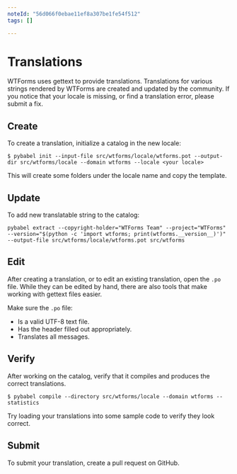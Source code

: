 ```yaml
---
noteId: "56d066f0ebae11ef8a307be1fe54f512"
tags: []

---
```


Translations
============

WTForms uses gettext to provide translations. Translations for various
strings rendered by WTForms are created and updated by the community. If
you notice that your locale is missing, or find a translation error,
please submit a fix.


Create
------

To create a translation, initialize a catalog in the new locale:

```
$ pybabel init --input-file src/wtforms/locale/wtforms.pot --output-dir src/wtforms/locale --domain wtforms --locale <your locale>
```

This will create some folders under the locale name and copy the
template.

Update
------

To add new translatable string to the catalog:

```
pybabel extract --copyright-holder="WTForms Team" --project="WTForms" --version="$(python -c 'import wtforms; print(wtforms.__version__)')" --output-file src/wtforms/locale/wtforms.pot src/wtforms
```

Edit
----

After creating a translation, or to edit an existing translation, open
the ``.po`` file. While they can be edited by hand, there are also tools
that make working with gettext files easier.

Make sure the `.po` file:

- Is a valid UTF-8 text file.
- Has the header filled out appropriately.
- Translates all messages.


Verify
------

After working on the catalog, verify that it compiles and produces the
correct translations.

```
$ pybabel compile --directory src/wtforms/locale --domain wtforms --statistics
```

Try loading your translations into some sample code to verify they look
correct.


Submit
------

To submit your translation, create a pull request on GitHub.
